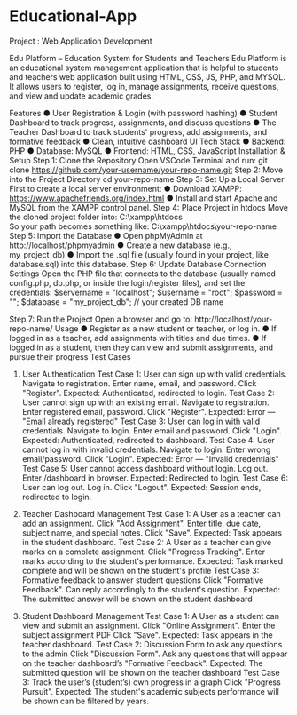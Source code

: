 # Educational-App
Project : Web Application Development

Edu Platform – Education System for Students and Teachers
Edu Platform is an educational system management application that is helpful to students and teachers web application built using HTML, CSS, JS, PHP, and MYSQL.
It allows users to register, log in, manage assignments, receive questions, and view and update academic grades.
 
 
  
 Features
●	User Registration & Login (with password hashing)
●	Student Dashboard to track progress, assignments, and  discuss questions
●	The Teacher Dashboard to track students' progress, add assignments, and formative feedback
●	Clean, intuitive dashboard UI
Tech Stack
●	Backend: PHP
●	Database: MySQL
●	Frontend: HTML, CSS, JavaScript
 Installation & Setup
Step 1: Clone the Repository
Open VSCode Terminal and run:
	git clone https://github.com/your-username/your-repo-name.git
Step 2: Move into the Project Directory
cd your-repo-name
Step 3: Set Up a Local Server
First to create a local server environment:
●	Download XAMPP: https://www.apachefriends.org/index.html
●	Install and start Apache and MySQL from the XAMPP control panel.
 Step 4: Place Project in htdocs
Move the cloned project folder into:
	C:\xampp\htdocs\
So your path becomes something like:
	C:\xampp\htdocs\your-repo-name
Step 5: Import the Database
●	Open phpMyAdmin at http://localhost/phpmyadmin
●	Create a new database (e.g., my_project_db)
●	Import the .sql file (usually found in your project, like database.sql) into this database.
Step 6: Update Database Connection Settings
Open the PHP file that connects to the database (usually named config.php, db.php, or inside the login/register files), and set the credentials:
$servername = "localhost";
$username = "root";
$password = "";
$database = "my_project_db"; // your created DB name

Step 7: Run the Project
	Open a browser and go to: http://localhost/your-repo-name/
 Usage
●	Register as a new student or teacher, or log in.
●	If logged in as a teacher, add assignments with titles and due times.
●	If logged in as a student, then they  can view and submit assignments, and pursue their progress
Test Cases
1.	User Authentication
Test Case 1: User can sign up with valid credentials.
Navigate to registration.
Enter name, email, and password.
Click "Register".
Expected: Authenticated, redirected to login.
Test Case 2: User cannot sign up with an existing email.
Navigate to registration.
Enter registered email, password.
Click "Register".
Expected: Error — "Email already registered"
Test Case 3: User can log in with valid credentials.
Navigate to login.
Enter email and password.
Click "Login".
Expected: Authenticated, redirected to dashboard.
Test Case 4: User cannot log in with invalid credentials.
Navigate to login.
Enter wrong email/password.
Click "Login".
Expected: Error — "Invalid credentials"
Test Case 5: User cannot access dashboard without login.
Log out.
Enter /dashboard in browser.
Expected: Redirected to login.
Test Case 6: User can log out.
Log in.
Click "Logout".
Expected: Session ends, redirected to login.
 
2.	Teacher Dashboard Management
Test Case 1: A User as a teacher can add an assignment.
Click "Add Assignment".
Enter title, due date, subject name, and special notes.
Click "Save".
Expected: Task appears in the student dashboard.
Test Case 2: A User as a teacher can give marks on a complete assignment.
Click  "Progress Tracking".
Enter marks according to the student's performance.
Expected: Task marked complete and will be shown on the student's profile
Test Case 3: Formative feedback to answer student questions
Click  "Formative Feedback".
Can reply accordingly to the student's question.
Expected: The submitted answer will be shown on the student dashboard
3.	Student Dashboard Management
Test Case 1: A User as a student can view and submit an assignment.
Click "Online Assignment".
Enter the subject assignment PDF
Click "Save".
Expected: Task appears in the teacher dashboard.
Test Case 2: Discussion Form to ask any questions to the admin
Click  "Discussion Form".
Ask any questions that will appear on the teacher dashboard’s  "Formative Feedback".
Expected: The submitted question will be shown on the teacher dashboard
Test Case 3: Track the user’s (student’s) own progress in a graph
Click  "Progress Pursuit".
Expected: The student's academic subjects performance will be shown can be filtered by years.
